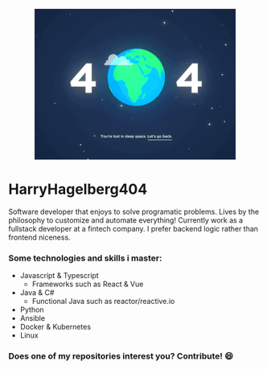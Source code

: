 <p align="center">
  <img alt="404 gif of the planet" src="./404.gif" height="300px"/>
</p>

# HarryHagelberg404

Software developer that enjoys to solve programatic problems. Lives by the philosophy to customize and automate everything! Currently work as a fullstack developer at a fintech company. I prefer backend logic rather than frontend niceness.

### Some technologies and skills i master:
- Javascript & Typescript
    * Frameworks such as React & Vue
- Java & C#
    * Functional Java such as reactor/reactive.io
- Python
- Ansible
- Docker & Kubernetes
- Linux

### Does one of my repositories interest you? Contribute! 😄
<!--
**HarryHagelberg404/HarryHagelberg404** is a ✨ _special_ ✨ repository because its `README.md` (this file) appears on your GitHub profile.

Here are some ideas to get you started:

- 🔭 I’m currently working on ...
- 🌱 I’m currently learning ...
- 👯 I’m looking to collaborate on ...
- 🤔 I’m looking for help with ...
- 💬 Ask me about ...
- 📫 How to reach me: ...
- 😄 Pronouns: ...
- ⚡ Fun fact: ...
-->
